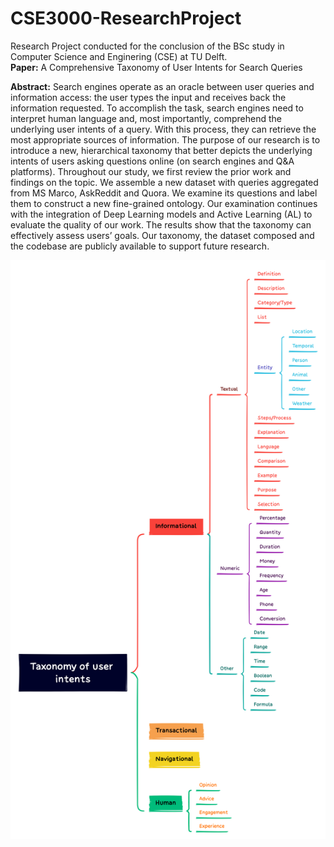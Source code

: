 # CSE3000-ResearchProject

Research Project conducted for the conclusion of the BSc study in Computer Science and Enginering (CSE) at TU Delft. <br /> 
**Paper:** A Comprehensive Taxonomy of User Intents for Search Queries

**Abstract:** Search engines operate as an oracle between user queries and information access: the user types the input and receives back the information requested.
To accomplish the task, search engines need to interpret human language and, most importantly, comprehend the underlying user intents of a query.
With this process, they can retrieve the most appropriate sources of information. The purpose of our research is to introduce a new, hierarchical taxonomy that better depicts the underlying intents of users asking questions online (on search engines and Q&A platforms). Throughout our study, we first review the prior work and 
findings on the topic. We assemble a new dataset with queries aggregated from MS Marco, AskReddit and Quora. We examine its questions and label them to construct a new fine-grained ontology. Our examination continues with the integration of Deep Learning models and Active Learning (AL) to evaluate the quality of our work. The results show that the taxonomy can effectively assess users’ goals. Our taxonomy, the dataset composed and the codebase are publicly available to support future research.

![Taxonomy of user intents](https://github.com/jasminediaconu/CSE3000-ResearchProject/blob/main/Taxonomy%20of%20user%20intents.png?raw=true)
